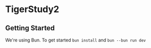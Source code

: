 # TigerStudy2

## Getting Started

We're using Bun. To get started `bun install` and `bun --bun run dev`
